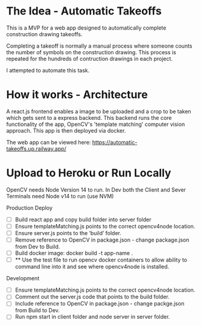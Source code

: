 # The Idea - Automatic Takeoffs
This is a MVP for a web app designed to automatically complete construction drawing takeoffs.

Completing a takeoff is normally a manual process where someone counts the number of symbols on the construction drawing. This process is repeated for the hundreds of contruction drawings in each project.

I attempted to automate this task.

# How it works - Architecture
A react.js frontend enables a image to be uploaded and a crop to be taken which gets sent to a express backend. 
This backend runs the core functionality of the app, OpenCV's 'template matching' computer vision approach.
This app is then deployed via docker.


The web app can be viewed here: https://automatic-takeoffs.up.railway.app/


# Upload to Heroku or Run Locally
OpenCV needs Node Version 14 to run.
In Dev both the Client and Sever Terminals need Node v14 to run (use NVM)

Production Deploy

- [ ] Build react app and copy build folder into server folder
- [ ] Ensure templateMatching.js points to the correct opencv4node location.
- [ ] Ensure server.js points to the ‘build’ folder.
- [ ] Remove reference to OpenCV in package.json - change package.json from Dev to Build.
- [ ] Build docker image: docker build -t app-name .
- [ ] \*\* Use the test file to run opencv docker containers to allow ability to command line into it and see where opencv4node is installed.

Development

- [ ] Ensure templateMatching.js points to the correct opencv4node location.
- [ ] Comment out the server.js code that points to the build folder.
- [ ] Include reference to OpenCV in package.json - change packge.json from Build to Dev.
- [ ] Run npm start in client folder and node server in server folder.
